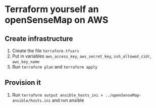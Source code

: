 # Terraform yourself an openSenseMap on AWS

## Create infrastructure
1. Create the file `terraform.tfvars`
2. Put in variables `aws_access_key`, `aws_secret_key`, `ssh_allowed_cidr`, `aws_key_name`
3. Run `terraform plan` and `terraform apply`

## Provision it
1. Run `terraform output ansible_hosts_ini > ../openSenseMap-ansible/hosts.ini` and run ansible

